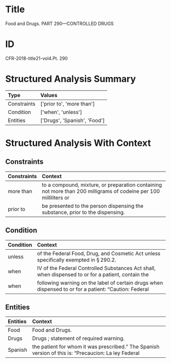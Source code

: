 # Title

 Food and Drugs. PART 290—CONTROLLED DRUGS


# ID

 CFR-2018-title21-vol4.Pt. 290


# Structured Analysis Summary

| Type        | Values                       |
|:------------|:-----------------------------|
| Constraints | ['prior to', 'more than']    |
| Condition   | ['when', 'unless']           |
| Entities    | ['Drugs', 'Spanish', 'Food'] |


# Structured Analysis With Context

 


## Constraints

| Constraints   | Context                                                                                                          |
|:--------------|:-----------------------------------------------------------------------------------------------------------------|
| more than     | to a compound, mixture, or preparation containing not more than 200 milligrams of codeine per 100 milliliters or |
| prior to      | be presented to the person dispensing the substance, prior to  the dispensing.                                   |


## Condition

| Condition   | Context                                                                                                     |
|:------------|:------------------------------------------------------------------------------------------------------------|
| unless      | of the Federal Food, Drug, and Cosmetic Act unless  specifically exempted in &#167;&#8201;290.2.            |
| when        | IV of the Federal Controlled Substances Act shall, when dispensed to or for a patient, contain the          |
| when        | following warning on the label of certain drugs when dispensed to or for a patient: &#8220;Caution: Federal |


## Entities

| Entities   | Context                                                                                                          |
|:-----------|:-----------------------------------------------------------------------------------------------------------------|
| Food       | Food  and Drugs.                                                                                                 |
| Drugs      | Drugs ; statement of required warning.                                                                           |
| Spanish    | the patient for whom it was prescribed.&#8221; The Spanish version of this is: &#8220;Precaucion: La ley Federal |


